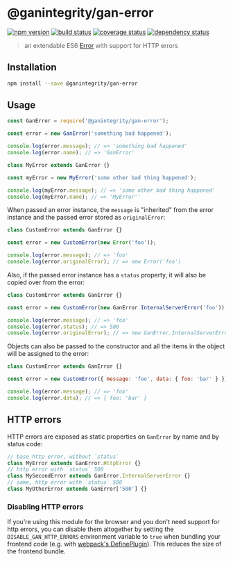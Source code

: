 # @ganintegrity/gan-error

[![npm version](https://badge.fury.io/js/@ganintegrity/gan-error.svg)](http://badge.fury.io/js/@ganintegrity/gan-error)
[![build status](https://travis-ci.org/ganintegrity/gan-error.svg?branch=master)](https://travis-ci.org/ganintegrity/gan-error)
[![coverage status](https://coveralls.io/repos/github/ganintegrity/gan-error/badge.svg?branch=master)](https://coveralls.io/github/ganintegrity/gan-error?branch=master)
[![dependency status](https://david-dm.org/ganintegrity/gan-error.svg)](https://david-dm.org/ganintegrity/gan-error)

> an extendable ES6 [Error](https://developer.mozilla.org/en-US/docs/Web/JavaScript/Reference/Global_Objects/Error)
> with support for HTTP errors

## Installation

```bash
npm install --save @ganintegrity/gan-error
```

## Usage

```js
const GanError = require('@ganintegrity/gan-error');

const error = new GanError('something bad happened');

console.log(error.message); // => 'something bad happened'
console.log(error.name); // => 'GanError'

class MyError extends GanError {}

const myError = new MyError('some other bad thing happened');

console.log(myError.message); // => 'some other bad thing happened'
console.log(myError.name); // => 'MyError''
```

When passed an error instance, the `message` is "inherited" from the error
instance and the passed error stored as `originalError`:

```js
class CustomError extends GanError {}

const error = new CustomError(new Error('foo'));

console.log(error.message); // => 'foo'
console.log(error.originalError); // => new Error('foo')
```

Also, if the passed error instance has a `status` property, it will also be
copied over from the error:

```js
class CustomError extends GanError {}

const error = new CustomError(new GanError.InternalServerError('foo'));

console.log(error.message); // => 'foo'
console.log(error.status); // => 500
console.log(error.originalError); // => new GanError.InternalServerError('foo')
```

Objects can also be passed to the constructor and all the items in the object
will be assigned to the error:

```js
class CustomError extends GanError {}

const error = new CustomError({ message: 'foo', data: { foo: 'bar' } });

console.log(error.message); // => 'foo'
console.log(error.data); // => { foo: 'bar' }
```

## HTTP errors

HTTP errors are exposed as static properties on `GanError` by name and by status
code:

```js
// base http error, without `status`
class MyError extends GanError.HttpError {}
// http error with `status` 500
class MySecondError extends GanError.InternalServerError {}
// same, http error with `status` 500
class MyOtherError extends GanError['500'] {}
```

### Disabling HTTP errors

If you're using this module for the browser and you don't need support for http
errors, you can disable them altogether by setting the `DISABLE_GAN_HTTP_ERRORS`
environment variable to `true` when bundling your frontend code (e.g. with
[webpack's DefinePlugin](https://webpack.js.org/plugins/define-plugin/)).
This reduces the size of the frontend bundle.

